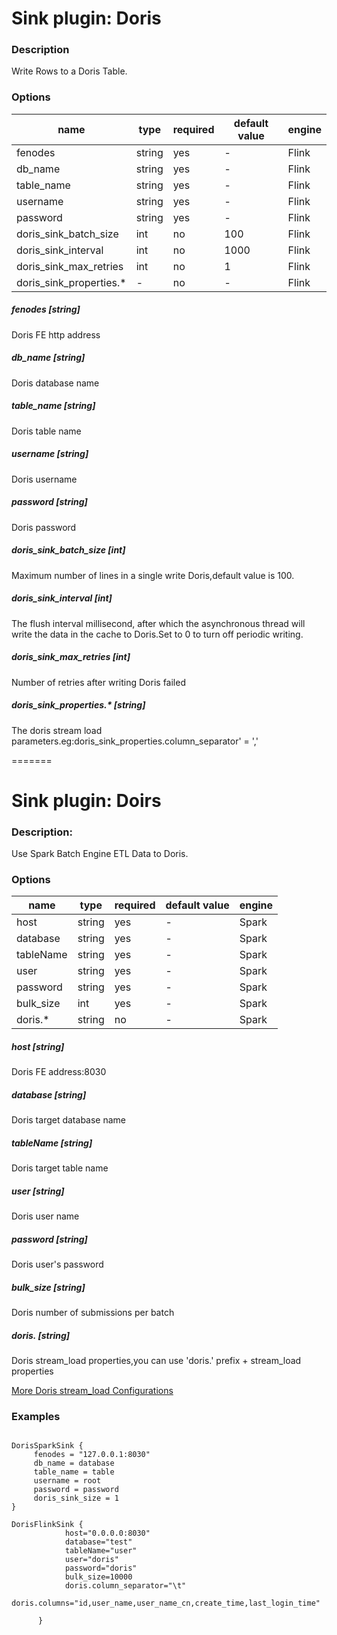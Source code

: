 # Sink plugin: Doris

### Description

Write Rows to a Doris Table.

### Options

| name | type | required | default value | engine |
| --- | --- | --- | --- | --- |
| fenodes | string | yes | - | Flink |
| db_name | string | yes | - | Flink |
| table_name | string | yes | - | Flink |
| username	 | string | yes | - | Flink |
| password	 | string | yes | - | Flink |
| doris_sink_batch_size	 | int | no |  100 | Flink |
| doris_sink_interval	 | int | no |1000 | Flink |
| doris_sink_max_retries	 | int | no | 1 | Flink |
| doris_sink_properties.*	 | - | no | - | Flink |

##### fenodes [string]

Doris FE http address

##### db_name [string]

Doris database name

##### table_name [string]

Doris table name

##### username [string]

Doris username

##### password [string]

Doris password

##### doris_sink_batch_size [int]

Maximum number of lines in a single write Doris,default value is 100.

##### doris_sink_interval [int]

The flush interval millisecond, after which the asynchronous thread will write the data in the cache to Doris.Set to 0 to turn off periodic writing.

##### doris_sink_max_retries [int]

Number of retries after writing Doris failed

##### doris_sink_properties.* [string]

The doris stream load parameters.eg:doris_sink_properties.column_separator' = ','

=======
# Sink plugin: Doirs

### Description:
Use Spark Batch Engine ETL Data to Doris.

### Options
| name | type | required | default value | engine |
| --- | --- | --- | --- | --- |
| host | string | yes | - | Spark |
| database | string | yes | - | Spark |
| tableName	 | string | yes | - | Spark |
| user	 | string | yes | - | Spark |
| password	 | string | yes | - | Spark |
| bulk_size	 | int | yes | - | Spark |
| doris.*	 | string | no | - | Spark |

##### host [string]
Doris FE address:8030

##### database [string]
Doris target database name
##### tableName [string]
Doris target table name
##### user [string]
Doris user name
##### password [string]
Doris user's password
##### bulk_size [string]
Doris number of submissions per batch
##### doris. [string]
Doris stream_load properties,you can use 'doris.' prefix + stream_load properties

[More Doris stream_load Configurations](https://doris.apache.org/master/zh-CN/administrator-guide/load-data/stream-load-manual.html)

### Examples

```

DorisSparkSink {
	 fenodes = "127.0.0.1:8030"
	 db_name = database
	 table_name = table
	 username = root
	 password = password
	 doris_sink_size = 1
}

DorisFlinkSink {
            host="0.0.0.0:8030"
            database="test"
            tableName="user"
            user="doris"
            password="doris"
            bulk_size=10000
            doris.column_separator="\t"
            doris.columns="id,user_name,user_name_cn,create_time,last_login_time"
      
      }
 ```
